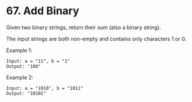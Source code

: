 # 67. Add Binary

Given two binary strings, return their sum (also a binary string).

The input strings are both non-empty and contains only characters 1 or 0.

Example 1:
````
Input: a = "11", b = "1"
Output: "100"
````
Example 2:
````
Input: a = "1010", b = "1011"
Output: "10101"
````
